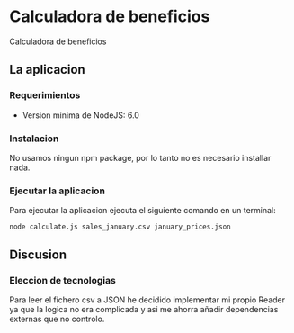 # Calculadora de beneficios 
Calculadora de beneficios 

## La aplicacion

### Requerimientos

- Version minima de NodeJS: 6.0

### Instalacion

No usamos ningun npm package, por lo tanto no es necesario installar nada.

### Ejecutar la aplicacion

Para ejecutar la aplicacion ejecuta el siguiente comando en un terminal:

```
node calculate.js sales_january.csv january_prices.json
```

## Discusion

### Eleccion de tecnologias

Para leer el fichero csv a JSON he decidido implementar mi propio Reader ya que la logica no era complicada y asi me ahorra añadir dependencias externas que no controlo.